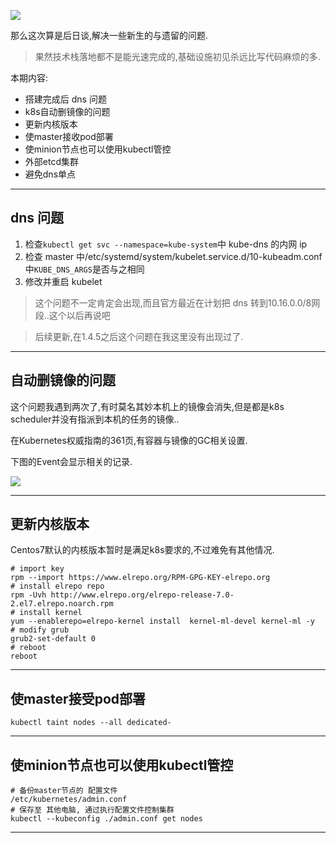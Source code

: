 ![](https://o4dyfn0ef.qnssl.com/image/2016-11-15-kube7-logo.png?imageView2/2/h/200) 

那么这次算是后日谈,解决一些新生的与遗留的问题. 

> 果然技术栈落地都不是能光速完成的,基础设施初见杀远比写代码麻烦的多. 

本期内容: 

- 搭建完成后 dns 问题 
- k8s自动删镜像的问题 
- 更新内核版本
- 使master接收pod部署
- 使minion节点也可以使用kubectl管控
- 外部etcd集群
- 避免dns单点

- - - - -- 

## dns 问题 

1. 检查`kubectl get svc --namespace=kube-system`中 kube-dns 的内网 ip
2. 检查 master 中/etc/systemd/system/kubelet.service.d/10-kubeadm.conf中`KUBE_DNS_ARGS`是否与之相同
3. 修改并重启 kubelet 

> 这个问题不一定肯定会出现,而且官方最近在计划把 dns 转到10.16.0.0/8网段..这个以后再说吧

> 后续更新,在1.4.5之后这个问题在我这里没有出现过了. 

- - - - -- 

## 自动删镜像的问题 

这个问题我遇到两次了,有时莫名其妙本机上的镜像会消失,但是都是k8s scheduler并没有指派到本机的任务的镜像.. 

在Kubernetes权威指南的361页,有容器与镜像的GC相关设置.

下图的Event会显示相关的记录. 

![](https://o4dyfn0ef.qnssl.com/image/2016-11-16-Screen%20Shot%202016-11-16%20at%2016.21.37.png?imageView2/2/h/300) 

- - - - --  

## 更新内核版本 

Centos7默认的内核版本暂时是满足k8s要求的,不过难免有其他情况. 

```
# import key
rpm --import https://www.elrepo.org/RPM-GPG-KEY-elrepo.org
# install elrepo repo
rpm -Uvh http://www.elrepo.org/elrepo-release-7.0-2.el7.elrepo.noarch.rpm
# install kernel
yum --enablerepo=elrepo-kernel install  kernel-ml-devel kernel-ml -y
# modify grub
grub2-set-default 0
# reboot
reboot
```

- - - - -- 

## 使master接受pod部署 

```shell
kubectl taint nodes --all dedicated-
```

- - - - -- 

## 使minion节点也可以使用kubectl管控 

```shell
# 备份master节点的 配置文件
/etc/kubernetes/admin.conf
# 保存至 其他电脑, 通过执行配置文件控制集群
kubectl --kubeconfig ./admin.conf get nodes
``` 
- - - - -- 
